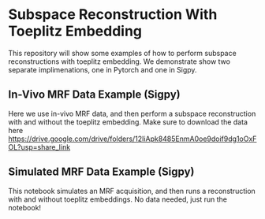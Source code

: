 # Subspace Reconstruction With Toeplitz Embedding
This repository will show some examples of how to perform subspace reconstructions with toeplitz embedding. We demonstrate show two separate implimenations, one in Pytorch and one in Sigpy.

## In-Vivo MRF Data Example (Sigpy)  
 Here we use in-vivo MRF data, and then perform a subspace reconstruction with and without the toeplitz embedding. Make sure to download the data here https://drive.google.com/drive/folders/12IiApk8485EnmA0oe9doif9dg1oOxFOL?usp=share_link

## Simulated MRF Data Example (Sigpy) 
This notebook simulates an MRF acquisition, and then runs a reconstruction with and without toeplitz embeddings. No data needed, just run the notebook!